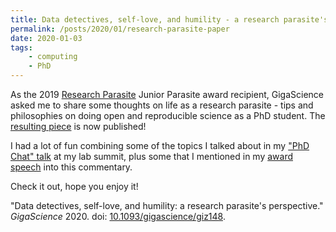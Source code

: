 ```yaml
---
title: Data detectives, self-love, and humility - a research parasite's perspective
permalink: /posts/2020/01/research-parasite-paper
date: 2020-01-03
tags:
    - computing
    - PhD
---
```


As the 2019 [Research Parasite](http://researchparasite.com/) Junior Parasite award recipient, GigaScience asked me to share some thoughts on life as a research parasite - tips and philosophies on doing open and reproducible science as a PhD student. The [resulting piece](https://doi.org/10.1093/gigascience/giz148) is now published!

I had a lot of fun combining some of the topics I talked about in my ["PhD Chat" talk](https://cduvallet.github.io/phdchat-philosophies/) at my lab summit, plus some that I mentioned in my [award speech](/posts/2019/12/research-parasite) into this commentary.

Check it out, hope you enjoy it!

"Data detectives, self-love, and humility: a research parasite's perspective." _GigaScience_ 2020. doi: [10.1093/gigascience/giz148](https://doi.org/10.1093/gigascience/giz148).
